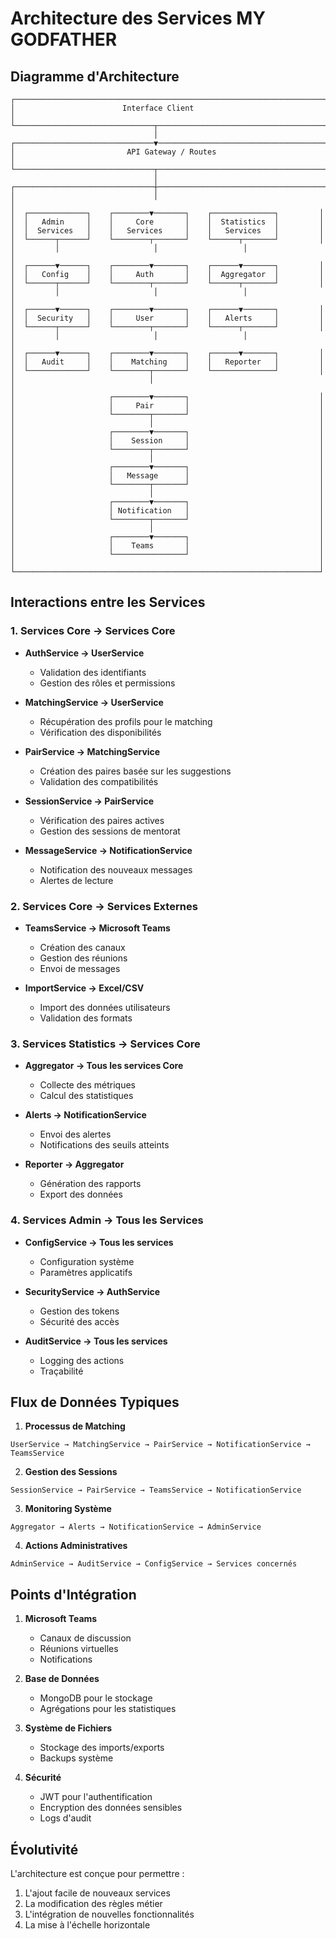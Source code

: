 # Architecture des Services MY GODFATHER

## Diagramme d'Architecture

```ascii
┌─────────────────────────────────────────────────────────────────────┐
│                        Interface Client                             │
└───────────────────────────────┬─────────────────────────────────────┘
                                │
┌───────────────────────────────▼─────────────────────────────────────┐
│                         API Gateway / Routes                         │
└───────────────────────────────┬─────────────────────────────────────┘
                                │
┌───────────────────────────────┼─────────────────────────────────────┐
│                               │                                      │
│  ┌─────────────┐    ┌────────▼───────┐    ┌──────────────┐         │
│  │   Admin     │    │     Core       │    │  Statistics  │         │
│  │  Services   │    │   Services     │    │   Services   │         │
│  └──────┬──────┘    └────────┬───────┘    └──────┬───────┘         │
│         │                     │                   │                  │
│  ┌──────▼──────┐    ┌────────▼───────┐    ┌──────▼───────┐         │
│  │   Config    │    │     Auth       │    │  Aggregator  │         │
│  └──────┬──────┘    └────────┬───────┘    └──────┬───────┘         │
│         │                     │                   │                  │
│  ┌──────▼──────┐    ┌────────▼───────┐    ┌──────▼───────┐         │
│  │  Security   │    │     User       │    │   Alerts     │         │
│  └──────┬──────┘    └────────┬───────┘    └──────┬───────┘         │
│         │                     │                   │                  │
│  ┌──────▼──────┐    ┌────────▼───────┐    ┌──────▼───────┐         │
│  │   Audit     │    │    Matching    │    │   Reporter   │         │
│  └─────────────┘    └────────┬───────┘    └──────────────┘         │
│                              │                                      │
│                     ┌────────▼───────┐                             │
│                     │     Pair       │                             │
│                     └────────┬───────┘                             │
│                              │                                     │
│                     ┌────────▼───────┐                             │
│                     │    Session     │                             │
│                     └────────┬───────┘                             │
│                              │                                     │
│                     ┌────────▼───────┐                             │
│                     │   Message      │                             │
│                     └────────┬───────┘                             │
│                              │                                     │
│                     ┌────────▼───────┐                             │
│                     │ Notification   │                             │
│                     └────────┬───────┘                             │
│                              │                                     │
│                     ┌────────▼───────┐                             │
│                     │    Teams       │                             │
│                     └────────────────┘                             │
│                                                                    │
└────────────────────────────────────────────────────────────────────┘
```

## Interactions entre les Services

### 1. Services Core → Services Core

- **AuthService → UserService**
  - Validation des identifiants
  - Gestion des rôles et permissions

- **MatchingService → UserService**
  - Récupération des profils pour le matching
  - Vérification des disponibilités

- **PairService → MatchingService**
  - Création des paires basée sur les suggestions
  - Validation des compatibilités

- **SessionService → PairService**
  - Vérification des paires actives
  - Gestion des sessions de mentorat

- **MessageService → NotificationService**
  - Notification des nouveaux messages
  - Alertes de lecture

### 2. Services Core → Services Externes

- **TeamsService → Microsoft Teams**
  - Création des canaux
  - Gestion des réunions
  - Envoi de messages

- **ImportService → Excel/CSV**
  - Import des données utilisateurs
  - Validation des formats

### 3. Services Statistics → Services Core

- **Aggregator → Tous les services Core**
  - Collecte des métriques
  - Calcul des statistiques

- **Alerts → NotificationService**
  - Envoi des alertes
  - Notifications des seuils atteints

- **Reporter → Aggregator**
  - Génération des rapports
  - Export des données

### 4. Services Admin → Tous les Services

- **ConfigService → Tous les services**
  - Configuration système
  - Paramètres applicatifs

- **SecurityService → AuthService**
  - Gestion des tokens
  - Sécurité des accès

- **AuditService → Tous les services**
  - Logging des actions
  - Traçabilité

## Flux de Données Typiques

1. **Processus de Matching**
```
UserService → MatchingService → PairService → NotificationService → TeamsService
```

2. **Gestion des Sessions**
```
SessionService → PairService → TeamsService → NotificationService
```

3. **Monitoring Système**
```
Aggregator → Alerts → NotificationService → AdminService
```

4. **Actions Administratives**
```
AdminService → AuditService → ConfigService → Services concernés
```

## Points d'Intégration

1. **Microsoft Teams**
   - Canaux de discussion
   - Réunions virtuelles
   - Notifications

2. **Base de Données**
   - MongoDB pour le stockage
   - Agrégations pour les statistiques

3. **Système de Fichiers**
   - Stockage des imports/exports
   - Backups système

4. **Sécurité**
   - JWT pour l'authentification
   - Encryption des données sensibles
   - Logs d'audit

## Évolutivité

L'architecture est conçue pour permettre :
1. L'ajout facile de nouveaux services
2. La modification des règles métier
3. L'intégration de nouvelles fonctionnalités
4. La mise à l'échelle horizontale
